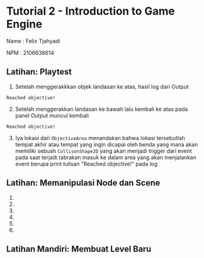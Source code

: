 # Tutorial 2 - Introduction to Game Engine

Name : Felix Tjahyadi

NPM : 2106638614

## Latihan: Playtest
1. Setelah menggerakkkan objek landasan ke atas, hasil log dari Output
```
Reached objective!
```
2. Setelah menggerakkan landasan ke bawah lalu kembali ke atas pada panel Output muncul kembali
```
Reached objective!
```
3. Iya lokasi dari `ObjectiveArea` menandakan bahwa lokasi tersebutlah tempat akhir atau tempat yang ingin dicapai oleh benda yang mana akan memiliki sebuah `CollisonShape2D` yang akan menjadi trigger dari event pada saat terjadi tabrakan masuk ke dalam area yang akan menjalankan event berupa print tulisan "Reached objective!" pada log

## Latihan: Memanipulasi Node dan Scene
1.
2.
3.
4.
5.
6.

## Latihan Mandiri: Membuat Level Baru
